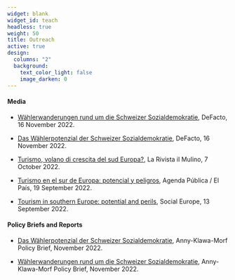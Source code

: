 ```yaml
---
widget: blank
widget_id: teach
headless: true
weight: 50
title: Outreach
active: true
design:
  columns: "2"
  background:
    text_color_light: false
    image_darken: 0
---
```


#### Media

* [Wählerwanderungen rund um die Schweizer Sozialdemokratie](https://www.defacto.expert/2022/11/16/waehlerwanderungen-rund-um-die-schweizer-sozialdemokratie/), DeFacto, 16 November 2022.

* [Das Wählerpotenzial der Schweizer Sozialdemokratie](https://www.defacto.expert/2022/11/16/das-waehlerpotenzial-der-schweizer-sozialdemokratie/), DeFacto, 16 November 2022.

* [Turismo, volano di crescita del sud Europa?](https://www.rivistailmulino.it/a/turismo-volano-di-crescita-del-sud-europa), La Rivista il Mulino, 7 October 2022.

* [Turismo en el sur de Europa: potencial y peligros](https://agendapublica.elpais.com/noticia/18231/turismo-sur-europa-potencial-peligros), Agenda Pública / El País, 19 September 2022.

* [Tourism in southern Europe: potential and perils](https://socialeurope.eu/tourism-in-southern-europe-potential-and-perils), Social Europe, 13 September 2022.


#### Policy Briefs and Reports

* [Das Wählerpotenzial der Schweizer Sozialdemokratie]( https://anny-klawa-morf.ch/wahlerschaft-sozialdemokratie/), Anny-Klawa-Morf Policy Brief, November 2022.

* [Wählerwanderungen rund um die Schweizer Sozialdemokratie]( https://anny-klawa-morf.ch/wahlerschaft-sozialdemokratie/), Anny-Klawa-Morf Policy Brief, November 2022.

